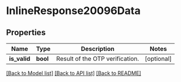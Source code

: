 # InlineResponse20096Data

## Properties
Name | Type | Description | Notes
------------ | ------------- | ------------- | -------------
**is_valid** | **bool** | Result of the OTP verification. | [optional] 

[[Back to Model list]](../../README.md#documentation-for-models) [[Back to API list]](../../README.md#documentation-for-api-endpoints) [[Back to README]](../../README.md)

